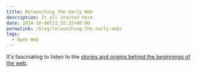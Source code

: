 ```yaml
---
title: Relaunching The Early Web
description: It all started here.
date: 2014-10-06T21:32:32+00:00
permalink: /blog/relaunching-the-early-web/
tags:
  - Open Web
---
```


It's fascinating to listen to the [stories and origins behind the beginnings of the web](http://thewebahead.net/85).
